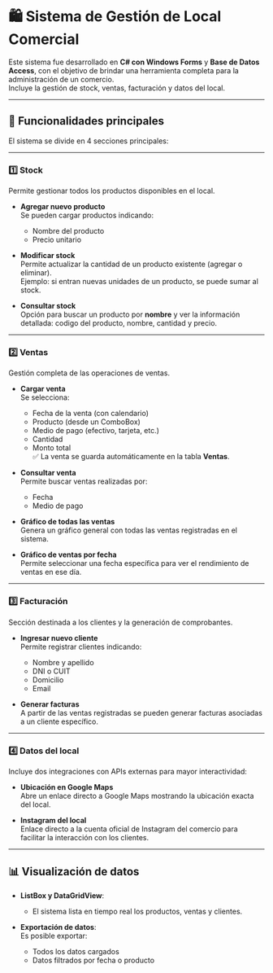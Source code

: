 # 🛍️ Sistema de Gestión de Local Comercial

Este sistema fue desarrollado en **C# con Windows Forms** y **Base de Datos Access**, con el objetivo de brindar una herramienta completa para la administración de un comercio.  
Incluye la gestión de stock, ventas, facturación y datos del local.

---

## 📌 Funcionalidades principales

El sistema se divide en 4 secciones principales:

---

### 1️⃣ Stock
Permite gestionar todos los productos disponibles en el local.

- **Agregar nuevo producto**  
  Se pueden cargar productos indicando:  
  - Nombre del producto 
  - Precio unitario  

- **Modificar stock**  
  Permite actualizar la cantidad de un producto existente (agregar o eliminar).  
  Ejemplo: si entran nuevas unidades de un producto, se puede sumar al stock.  

- **Consultar stock**  
  Opción para buscar un producto por **nombre** y ver la información detallada: codigo del producto, nombre, cantidad y precio.

---

### 2️⃣ Ventas
Gestión completa de las operaciones de ventas.

- **Cargar venta**  
  Se selecciona:
  - Fecha de la venta (con calendario)  
  - Producto (desde un ComboBox)  
  - Medio de pago (efectivo, tarjeta, etc.)  
  - Cantidad  
  - Monto total  
  ✅ La venta se guarda automáticamente en la tabla **Ventas**.  

- **Consultar venta**  
  Permite buscar ventas realizadas por:
  - Fecha  
  - Medio de pago  

- **Gráfico de todas las ventas**  
  Genera un gráfico general con todas las ventas registradas en el sistema.  

- **Gráfico de ventas por fecha**  
  Permite seleccionar una fecha específica para ver el rendimiento de ventas en ese día.

---

### 3️⃣ Facturación
Sección destinada a los clientes y la generación de comprobantes.

- **Ingresar nuevo cliente**  
  Permite registrar clientes indicando:  
  - Nombre y apellido  
  - DNI o CUIT  
  - Domicilio
  - Email  

- **Generar facturas**  
  A partir de las ventas registradas se pueden generar facturas asociadas a un cliente específico.

---

### 4️⃣ Datos del local
Incluye dos integraciones con APIs externas para mayor interactividad:

- **Ubicación en Google Maps**  
  Abre un enlace directo a Google Maps mostrando la ubicación exacta del local.  

- **Instagram del local**  
  Enlace directo a la cuenta oficial de Instagram del comercio para facilitar la interacción con los clientes.

---

## 📊 Visualización de datos

- **ListBox y DataGridView**:  
  - El sistema lista en tiempo real los productos, ventas y clientes.  

- **Exportación de datos**:  
  Es posible exportar:
  - Todos los datos cargados  
  - Datos filtrados por fecha o producto  

